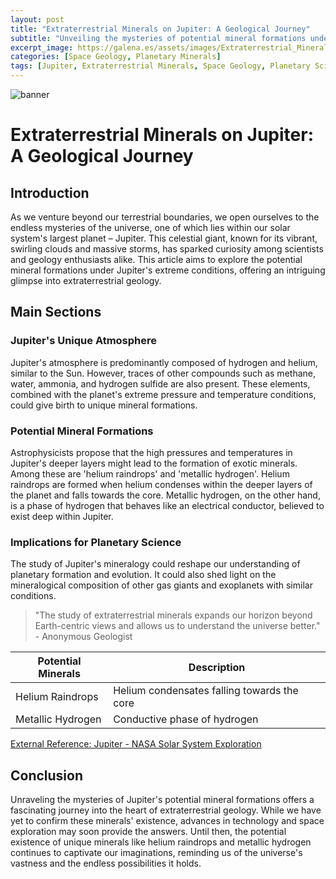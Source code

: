 ```yaml
---
layout: post
title: "Extraterrestrial Minerals on Jupiter: A Geological Journey"
subtitle: "Unveiling the mysteries of potential mineral formations under Jupiter's extreme conditions"
excerpt_image: https://galena.es/assets/images/Extraterrestrial_Minerals_on_Jupiter.png
categories: [Space Geology, Planetary Minerals]
tags: [Jupiter, Extraterrestrial Minerals, Space Geology, Planetary Science]
---
```


![banner](https://galena.es/assets/images/Extraterrestrial_Minerals_on_Jupiter.png "An artistic representation of Jupiter's atmosphere, showcasing vibrant swirling clouds and intense storms, with a focus on the potential mineral formations beneath its surface, highlighting the unique geological processes that could occur under extreme pressure and temperature conditions.")

# Extraterrestrial Minerals on Jupiter: A Geological Journey

## Introduction

As we venture beyond our terrestrial boundaries, we open ourselves to the endless mysteries of the universe, one of which lies within our solar system's largest planet – Jupiter. This celestial giant, known for its vibrant, swirling clouds and massive storms, has sparked curiosity among scientists and geology enthusiasts alike. This article aims to explore the potential mineral formations under Jupiter's extreme conditions, offering an intriguing glimpse into extraterrestrial geology.

## Main Sections

### Jupiter's Unique Atmosphere

Jupiter's atmosphere is predominantly composed of hydrogen and helium, similar to the Sun. However, traces of other compounds such as methane, water, ammonia, and hydrogen sulfide are also present. These elements, combined with the planet's extreme pressure and temperature conditions, could give birth to unique mineral formations.

### Potential Mineral Formations

Astrophysicists propose that the high pressures and temperatures in Jupiter's deeper layers might lead to the formation of exotic minerals. Among these are 'helium raindrops' and 'metallic hydrogen'. Helium raindrops are formed when helium condenses within the deeper layers of the planet and falls towards the core. Metallic hydrogen, on the other hand, is a phase of hydrogen that behaves like an electrical conductor, believed to exist deep within Jupiter.

### Implications for Planetary Science

The study of Jupiter's mineralogy could reshape our understanding of planetary formation and evolution. It could also shed light on the mineralogical composition of other gas giants and exoplanets with similar conditions.

> "The study of extraterrestrial minerals expands our horizon beyond Earth-centric views and allows us to understand the universe better." - Anonymous Geologist

| Potential Minerals | Description |
| --- | --- |
| Helium Raindrops | Helium condensates falling towards the core |
| Metallic Hydrogen | Conductive phase of hydrogen |

[External Reference: Jupiter - NASA Solar System Exploration](https://solarsystem.nasa.gov/planets/jupiter/overview/)

## Conclusion

Unraveling the mysteries of Jupiter's potential mineral formations offers a fascinating journey into the heart of extraterrestrial geology. While we have yet to confirm these minerals' existence, advances in technology and space exploration may soon provide the answers. Until then, the potential existence of unique minerals like helium raindrops and metallic hydrogen continues to captivate our imaginations, reminding us of the universe's vastness and the endless possibilities it holds.